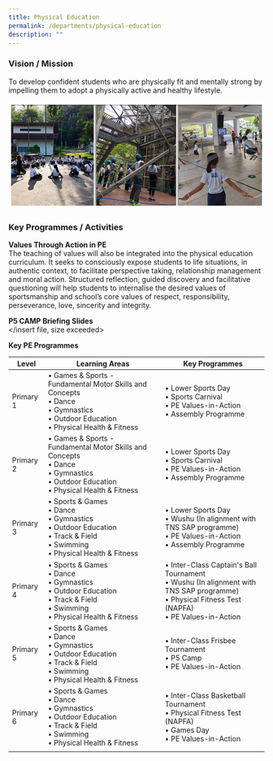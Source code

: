```yaml
---
title: Physical Education
permalink: /departments/physical-education
description: ""
---
```

### Vision / Mission

To develop confident students who are physically fit and mentally strong by impelling them to adopt a physically active and healthy lifestyle.

![](/images/Banner%20_PE_2021.jpg)

### Key Programmes / Activities

**Values Through Action in PE** <br>
The teaching of values will also be integrated into the physical education curriculum. It seeks to consciously expose students to life situations, in authentic context, to facilitate perspective taking, relationship management and moral action. Structured reflection, guided discovery and facilitative questioning will help students to internalise the desired values of sportsmanship and school’s core values of respect, responsibility, perseverance, love, sincerity and integrity.

**P5 CAMP Briefing Slides** <br>
</insert file, size exceeded>

**Key PE Programmes**

| Level | Learning Areas | Key Programmes |
|---|---|---|
| Primary 1 | • Games & Sports - Fundamental Motor Skills and Concepts<br>• Dance<br>• Gymnastics<br>• Outdoor Education<br>• Physical Health & Fitness | • Lower Sports Day<br>• Sports Carnival<br>• PE Values-in-Action<br>• Assembly Programme |
| Primary 2 | • Games & Sports - Fundamental Motor Skills and Concepts<br>• Dance<br>• Gymnastics<br>• Outdoor Education<br>• Physical Health & Fitness | • Lower Sports Day<br>• Sports Carnival<br>• PE Values-in-Action<br>• Assembly Programme |
| Primary 3 | • Sports & Games<br>• Dance<br>• Gymnastics<br>• Outdoor Education<br>• Track & Field<br>• Swimming<br>• Physical Health & Fitness | • Lower Sports Day<br>• Wushu (In alignment with TNS SAP programme)<br>• PE Values-in-Action<br>• Assembly Programme |
| Primary 4 | • Sports & Games<br>• Dance<br>• Gymnastics<br>• Outdoor Education<br>• Track & Field<br>• Swimming<br>• Physical Health & Fitness | • Inter-Class Captain's Ball Tournament<br>• Wushu (In alignment with TNS SAP programme)<br>• Physical Fitness Test (NAPFA)<br>• PE Values-in-Action |
| Primary 5 | • Sports & Games<br>• Dance<br>• Gymnastics<br>• Outdoor Education<br>• Track & Field<br>• Swimming<br>• Physical Health & Fitness | • Inter-Class Frisbee Tournament<br>• P5 Camp<br>• PE Values-in-Action |
| Primary 6 | • Sports & Games<br>• Dance<br>• Gymnastics<br>• Outdoor Education<br>• Track & Field<br>• Swimming<br>• Physical Health & Fitness | • Inter-Class Basketball Tournament<br>• Physical Fitness Test (NAPFA)<br>• Games Day<br>• PE Values-in-Action |
| | | | 